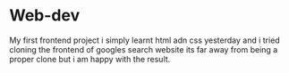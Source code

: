 # Web-dev
My first frontend project i simply learnt html adn css yesterday and i tried cloning the frontend of googles search website its far away from being a proper clone but i am happy with the result.